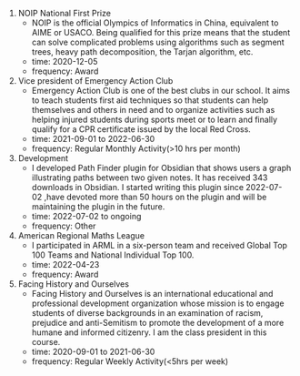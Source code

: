 1.  NOIP National First Prize
	- NOIP is the official Olympics of Informatics in China, equivalent to AIME or USACO. Being qualified for this prize means that the student can solve complicated problems using algorithms such as segment trees, heavy path decomposition, the Tarjan algorithm, etc.
	- time: 2020-12-05
	- frequency: Award
2. Vice president of Emergency Action Club
	- Emergency Action Club is one of the best clubs in our school. It aims to teach students first aid techniques so that students can help themselves and others in need and to organize activities such as helping injured students during sports meet or to learn and finally qualify for a CPR certificate issued by the local Red Cross.
	- time: 2021-09-01 to 2022-06-30
	- frequency: Regular Monthly Activity(>10 hrs per month)
3. Development
	- I developed Path Finder plugin for Obsidian that shows users a graph illustrating paths between two given notes. It has received 343 downloads in Obsidian. I started writing this plugin since 2022-07-02 ,have devoted more than 50 hours on the plugin and will be maintaining the plugin in the future. 
	- time: 2022-07-02 to ongoing
	- frequency: Other
4. American Regional Maths League
	- I participated in ARML in a six-person team and received Global Top 100 Teams and National Individual Top 100.
	- time: 2022-04-23
	- frequency: Award
5. Facing History and Ourselves
	- Facing History and Ourselves is an international educational and professional development organization whose mission is to engage students of diverse backgrounds in an examination of racism, prejudice and anti-Semitism to promote the development of a more humane and informed citizenry. I am the class president in this course.
	- time: 2020-09-01 to 2021-06-30
	- frequency: Regular Weekly Activity(<5hrs per week)